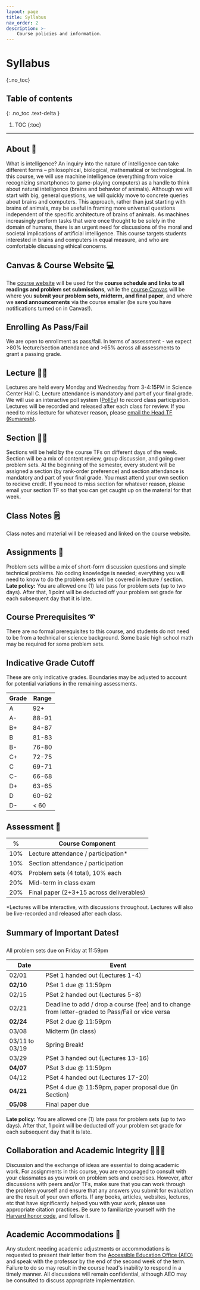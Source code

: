 ```yaml
---
layout: page
title: Syllabus
nav_order: 2
description: >-
    Course policies and information.
---
```


# Syllabus
{:.no_toc}

## Table of contents
{: .no_toc .text-delta }

1. TOC
{:toc}

---

## About 🧠
What is intelligence? An inquiry into the nature of intelligence can take different forms – philosophical, biological, mathematical or technological. In this course, we will use machine intelligence (everything from voice recognizing smartphones to game-playing computers) as a handle to think about natural intelligence (brains and behavior of animals). Although we will start with big, general questions, we will quickly move to concrete queries about brains and computers. This approach, rather than just starting with brains of animals, may be useful in framing more universal questions independent of the specific architecture of brains of animals. As machines increasingly perform tasks that were once thought to be solely in the domain of humans, there is an urgent need for discussions of the moral and societal implications of artificial intelligence. This course targets students interested in brains and computers in equal measure, and who are comfortable discussing ethical concerns.

## Canvas & Course Website  💻
The [course website](https://gened1125.github.io/spring2023) will be used for the **course schedule and links to all readings and problem set submissions**, while the [course Canvas](https://canvas.harvard.edu/courses/115291/) will be where you **submit your problem sets, midterm, and final paper**, and where we **send announcements** via the course emailer (be sure you have notifications turned on in Canvas!).

## Enrolling As Pass/Fail
We are open to enrollment as pass/fail. In terms of assessment - we expect >80% lecture/section attendance and >65% across all assessments to grant a passing grade.

## Lecture  👨‍🏫
Lectures are held every Monday and Wednesday from 3-4:15PM in Science Center Hall C. Lecture attendance is mandatory and part of your final grade. We will use an interactive poll system ([PollEv](https://pollev.com/gened1125)) to record class participation. Lectures will be recorded and released after each class for review. If you need to miss lecture for whatever reason, please [email the Head TF (Kumaresh)](https://mail.google.com/mail/?view=cm&source=mailto&to=kumaresh_krishnan@g.harvard.edu).

## Section  👩‍🏫
Sections will be held by the course TFs on different days of the week. Section will be a mix of content review, group discussion, and going over problem sets. At the beginning of the semester, every student will be assigned a section (by rank-order preference) and section attendance is mandatory and part of your final grade. You must attend your own section to recieve credit. If you need to miss section for whatever reason, please email your section TF so that you can get caught up on the material for that week.

## Class Notes 🗒️
Class notes and material will be released and linked on the course website.

## Assignments 📝
Problem sets will be a mix of short-form discussion questions and simple technical problems. No coding knowledge is needed; everything you will need to know to do the problem sets will be covered in lecture / section. **Late policy:** You are allowed one (1) late pass for problem sets (up to two days). After that, 1 point will be deducted off your problem set grade for each subsequent day that it is late.

## Course Prerequisites ➰
There are no formal prerequisites to this course, and students do not need to be from a technical or science background. Some basic high school math may be required for some problem sets.

## Indicative Grade Cutoff
These are only indicative grades. Boundaries may be adjusted to account for potential variations in the remaining assessments.

|Grade| Range |
|-----|-------|
| A   | 92+   |
| A-  | 88-91 |
| B+  | 84-87 |
| B   | 81-83 |
| B-  | 76-80 |
| C+  | 72-75 |
| C   | 69-71 |
| C-  | 66-68 |
| D+  | 63-65 |
| D   | 60-62 |
| D-  | < 60  |

## Assessment 💯

|  %  | Course Component                        |
|-----|-----------------------------------------|
| 10% | Lecture attendance / participation*     |
| 10% | Section attendance / participation      |
| 40% | Problem sets (4 total), 10% each        |
| 20% | Mid-term in class exam                  |
| 20% | Final paper (2+3+15 across deliverables)|

*Lectures will be interactive, with discussions throughout. Lectures will also be live-recorded and released after each class.

## Summary of Important Dates❗
All problem sets due on Friday at 11:59pm

| Date           | Event                                                                                             |
|----------------|---------------------------------------------------------------------------------------------------|
| 02/01          | PSet 1 handed out (Lectures 1-4)                                                                  |
| **02/10**      | PSet 1 due @ 11:59pm                                                                              |
| 02/15          | PSet 2 handed out (Lectures 5-8)                                                                  |
| 02/21          | Deadline to add / drop a course (fee) and to change from letter-graded to Pass/Fail or vice versa |
| **02/24**      | PSet 2 due @ 11:59pm                                                                              |
| 03/08          | Midterm (in class)                                                                                |
| 03/11 to 03/19 | Spring Break!                                                                                     |
| 03/29          | PSet 3 handed out (Lectures 13-16)                                                                |
| **04/07**      | PSet 3 due @ 11:59pm                                                                              |
| 04/12          | PSet 4 handed out (Lectures 17-20)                                                                |
| **04/21**      | PSet 4 due @ 11:59pm, paper proposal due (in Section)                                             |
| **05/08**      | Final paper due                                                                                   |

 **Late policy:** You are allowed one (1) late pass for problem sets (up to two days). After that, 1 point will be deducted off your problem set grade for each subsequent day that it is late.

## Collaboration and Academic Integrity 👨🏻‍💻
Discussion and the exchange of ideas are essential to doing academic work. For assignments in this course, you are encouraged to consult with your classmates as you work on problem sets and exercises. However, after discussions with peers and/or TFs, make sure that you can work through the problem yourself and ensure that any answers you submit for evaluation are the result of your own efforts. If any books, articles, websites, lectures, etc that have significantly helped you with your work, please use appropriate citation practices. Be sure to familiarize yourself with the [Harvard honor code](https://honor.fas.harvard.edu/honor-code), and follow it.

## Academic Accommodations 🤝
Any student needing academic adjustments or accommodations is requested to present their letter from the [Accessible Education Office (AEO)](https://aeo.fas.harvard.edu/) and speak with the professor by the end of the second week of the term. Failure to do so may result in the course head's inability to respond in a timely manner.  All discussions will remain confidential, although AEO may be consulted to discuss appropriate implementation.


